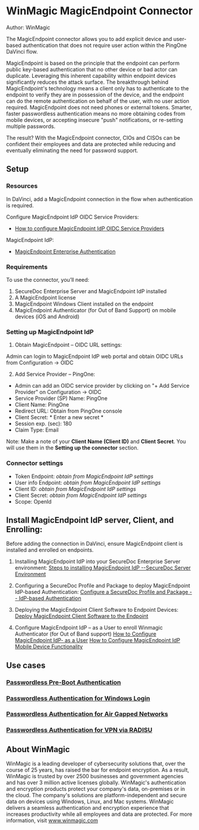 # WinMagic MagicEndpoint Connector

Author: WinMagic

The MagicEndpoint connector allows you to add explicit device and user-based authentication that does not require user action within the PingOne DaVinci flow. 

MagicEndpoint is based on the principle that the endpoint can perform public key-based authentication that no other device or bad actor can duplicate. Leveraging this inherent capability within endpoint devices significantly reduces the attack surface. The breakthrough behind MagicEndpoint's technology means a client only has to authenticate to the endpoint to verify they are in possession of the device, and the endpoint can do the remote authentication on behalf of the user, with no user action required. MagicEndpoint does not need phones or external tokens. Smarter, faster passwordless authentication means no more obtaining codes from mobile devices, or accepting insecure "push" notifications, or re-setting multiple passwords. 

The result? With the MagicEndpoint connector, CIOs and CISOs can be confident their employees and data are protected while reducing and eventually eliminating the need for password support.



## Setup


### Resources

In DaVinci, add a MagicEndpoint connection in the flow when authentication is required.

Configure MagicEndpoint IdP OIDC Service Providers:
* [How to configure MagicEndpoint IdP OIDC Service Providers](https://magicendpoint10-en.knowledgebase.winmagic.com/Configuration/IdP_Configuring_MagicEndpoint_IdP_OIDC.html)

MagicEndpoint IdP:
* [MagicEndpoint Enterprise Authentication](https://magicendpoint10-en.knowledgebase.winmagic.com/index.html)


### Requirements

To use the connector, you’ll need:

1. SecureDoc Enterprise Server and MagicEndpoint IdP installed
2. A MagicEndpoint license
3. MagicEndpoint Windows Client installed on the endpoint 
4. MagicEndpoint Authenticator (for Out of Band Support) on mobile devices (iOS and Android)


### Setting up MagicEndpoint IdP

1. Obtain MagicEndpoint – OIDC URL settings:

Admin can login to MagicEndpoint IdP web portal and obtain OIDC URLs from Configuration -> OIDC 

2. Add Service Provider – PingOne: 
* Admin can add an OIDC service provider by clicking on "+ Add Service Provider" on Configuration -> OIDC
* Service Provider (SP) Name: PingOne
* Client Name: PingOne
* Redirect URL: Obtain from PingOne console
* Client Secret: * Enter a new secret *
* Session exp. (sec): 180
* Claim Type: Email

Note: Make a note of your **Client Name (Client ID)** and **Client Secret**. You will use them in the **Setting up the connector** section.


### Connector settings

* Token Endpoint: *obtain from MagicEndpoint IdP settings*
* User info Endpoint: *obtain from MagicEndpoint IdP settings*
* Client ID: *obtain from MagicEndpoint IdP settings*
* Client Secret: *obtain from MagicEndpoint IdP settings*
* Scope: OpenId

## Install MagicEndpoint IdP server, Client, and Enrolling:

Before adding the connection in DaVinci, ensure MagicEndpoint client is installed and enrolled on endpoints.

1. Installing MagicEndpoint IdP into your SecureDoc Enterprise Server environment:
[Steps to installing MagicEndpoint IdP --SecureDoc Server Environment](https://magicendpoint10-en.knowledgebase.winmagic.com/Configuration/Install_ME_IdP.html)
 
2. Configuring a SecureDoc Profile and Package to deploy MagicEndpoint IdP-based Authentication: 
[Configure a SecureDoc Profile and Package -- IdP-based Authentication ](https://magicendpoint10-en.knowledgebase.winmagic.com/Configuration/Configure_ME_IdP_Profile_Package.html)
 
3. Deploying the MagicEndpoint Client Software to Endpoint Devices:
[Deploy MagicEndpoint Client Software to the Endpoint ](https://magicendpoint10-en.knowledgebase.winmagic.com/Configuration/Deploy_ME_Client.html)
 
4. Configure MagicEndpoint IdP – as a User to enroll Winmagic Authenticator (for Out of Band support)
[How to Configure MagicEndpoint IdP- as a User](https://magicendpoint10-en.knowledgebase.winmagic.com/Configuration/IdP_Configuration_User.html)
[How to Configure MagicEndpoint IdP Mobile Device Functionality](https://magicendpoint10-en.knowledgebase.winmagic.com/Configuration/IdP_Configuring_MagicEndpoint_IdP_Mobile.html)


## Use cases

### [Passwordless Pre-Boot Authentication](https://winmagic.com/en/solutions/passwordless-pre-boot-authentication/)
### [Passwordless Authentication for Windows Login](https://winmagic.com/en/solutions/passwordless-authentication-for-air-gapped-networks/)
### [Passwordless Authentication for Air Gapped Networks](https://winmagic.com/en/solutions/passwordless-authentication-for-air-gapped-networks/)
### [Passwordless Authentication for VPN via RADISU](https://winmagic.com/en/passwordless-authentication-for-vpn-via-radius/)

## About WinMagic
WinMagic is a leading developer of cybersecurity solutions that, over the course of 25 years, has raised the bar for endpoint encryption. As a result, WinMagic is trusted by over 2500 businesses and government agencies and has over 3 million active licenses globally. WinMagic's authentication and encryption products protect your company's data, on-premises or in the cloud. The company's solutions are platform-independent and secure data on devices using Windows, Linux, and Mac systems. WinMagic delivers a seamless authentication and encryption experience that increases productivity while all employees and data are protected. For more information, visit www.winmagic.com
